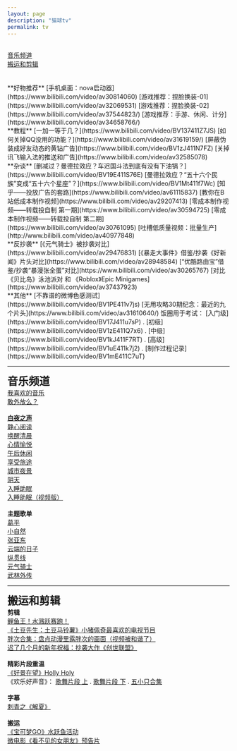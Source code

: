 ```yaml
---
layout: page
description: "猫球tv"
permalink: tv
---
```

<title>猫球tv - 猫球社长</title>
<link rel="shortcut icon" href="/favicon.ico" type="image/x-icon"/>
<br>
<a href="#音乐频道" class="anniu">音乐频道</a><br/>
<a href="#搬运和剪辑" class="anniu">搬运和剪辑</a><br/>
<br/>
<br>
**好物推荐**  
[手机桌面：nova启动器](https://www.bilibili.com/video/av30814060)  
[游戏推荐：捏脸换装-01](https://www.bilibili.com/video/av32069531)  
[游戏推荐：捏脸换装-02](https://www.bilibili.com/video/av37544823/)  
[游戏推荐：手游、休闲、计分](https://www.bilibili.com/video/av34658766/)  
<br>
**教程**  
[一加一等于几？](https://www.bilibili.com/video/BV137411Z7JS)  
[如何关掉QQ没用的功能？](https://www.bilibili.com/video/av31619159/)  
[屏蔽伪装成好友动态的黄钻广告](https://www.bilibili.com/video/BV1zJ411N7FZ)  
[关掉讯飞输入法的推送和广告](https://www.bilibili.com/video/av32585078)  
<br>
**杂谈**  
[删减过？曼德拉效应？车迟国斗法到底有没有下油锅？](https://www.bilibili.com/video/BV19E411S76E)  
[曼德拉效应？“五十六个民族”变成“五十六个星座”？](https://www.bilibili.com/video/BV1Mt411f7Wc)  
[知乎——投放广告的套路](https://www.bilibili.com/video/av61115837)  
[教你在B站低成本制作视频](https://www.bilibili.com/video/av29207413)  
[零成本制作视频——转载投自制 第一期](https://www.bilibili.com/video/av30594725)  
[零成本制作视频——转载投自制 第二期](https://www.bilibili.com/video/av30761095)  
[吐槽低质量视频：批量生产](http://www.bilibili.com/video/av40977848)  
<br>
**反抄袭**  
[《元气骑士》被抄袭对比](https://www.bilibili.com/video/av29476831)  
[《暴走大事件》借鉴/抄袭《好新闻》片头对比](https://www.bilibili.com/video/av28948584)  
[“优酷路由宝”借鉴/抄袭“暴漫张全蛋”对比](https://www.bilibili.com/video/av30265767)  
[对比《贝比岛》泳池派对 和 《Roblox》Epic Minigames](https://www.bilibili.com/video/av37437923)  
<br>
**其他**  
[不靠谱的微博色感测试](https://www.bilibili.com/video/BV1PE411v7js)  
[无用攻略30期纪念：最近的九个片头](https://www.bilibili.com/video/av31610640/)  
饭圈用于考试： [入门级](https://www.bilibili.com/video/BV17J411u7sP) . 
[初级](https://www.bilibili.com/video/BV1zE411Q7x6) . 
[中级](https://www.bilibili.com/video/BV1kJ411F7RT) . 
[高级](https://www.bilibili.com/video/BV1uE411k7j2) . 
[制作过程记录](https://www.bilibili.com/video/BV1mE411C7uT)  

----------

<font size="5"><b><a class="heise" name="音乐频道">音乐频道</a></b></font><br>
[我喜欢的音乐](https://music.163.com/playlist?id=105626346)  
[敢外放么？](https://music.163.com/playlist?id=2334891632)  
<br/>
**[白夜之声](https://music.163.com/playlist?id=328768000)**  
[静心阅读](https://music.163.com/playlist?id=328093448)  
[唤醒清晨](https://music.163.com/playlist?id=381333956)  
[心情愉悦](https://music.163.com/playlist?id=2163997428)  
[午后休闲](https://music.163.com/playlist?id=961654864)  
[享受旅途](https://music.163.com/playlist?id=107298112)  
[城市夜景](https://music.163.com/playlist?id=107245870)  
[阴天](https://music.163.com/playlist?id=2644868321)  
[入睡助眠](https://music.163.com/playlist?id=879360698)  
[入睡助眠（视频版）](https://www.bilibili.com/video/BV18t4y1U7zr)  
<br/>
**主题歌单**  
[葛平](https://music.163.com/playlist?id=105696171)  
[小自然](https://music.163.com/playlist?id=116910655)  
[张亚东](https://music.163.com/playlist?id=801295885)  
[云端的日子](https://music.163.com/playlist?id=106731523)  
[纵贯线](https://music.163.com/playlist?id=2051246122)  
[元气骑士](https://music.163.com/playlist?id=787484722)  
[武林外传](https://music.163.com/playlist?id=2300622399)  

----------

<font size="5"><b><a class="heise" name="搬运和剪辑">搬运和剪辑</a></b></font><br>
**剪辑**  
[鲤鱼王！水溅跃赛跑！](https://www.bilibili.com/video/BV1CE411h7nC)  
[《土豆先生：土豆马铃薯》小猪佩奇最喜欢的电视节目](http://www.bilibili.com/video/av13847244)  
[胖次合集：盘点动漫里露胖次的画面（视频被和谐了）](http://www.bilibili.com/video/av12265412)  
[迟了几个月的新年祝福：抄袭大作《创世联盟》](http://www.bilibili.com/video/av22452234)  
<br>
**精彩片段重温**  
[《好景在望》Holly Holy](http://www.bilibili.com/video/av13611247)  
《欢乐好声音》： 
[歌舞片段 上](https://www.bilibili.com/video/av26676927/) . 
[歌舞片段 下](https://www.bilibili.com/video/av26762102/) . 
[五小只合集](https://www.bilibili.com/video/av25383153)  
<br>
**字幕**  
[刺青之《解夏》](https://www.bilibili.com/video/BV1P4411r7RB)  
<br>
**搬运**  
[《宝可梦GO》水跃鱼活动](https://www.bilibili.com/video/BV1Nx411d7u2)  
[微电影《看不见的女朋友》预告片](https://www.bilibili.com/video/BV1NJ411B7FQ)  

